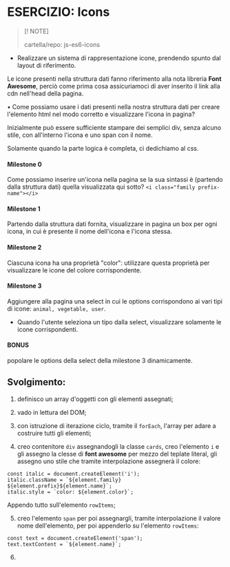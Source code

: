# ESERCIZIO: Icons

> [! NOTE]
>
> cartella/repo:  js-es6-icons

- Realizzare un sistema di rappresentazione icone, prendendo spunto dal layout di riferimento.

Le icone presenti nella struttura dati fanno riferimento alla nota libreria **Font Awesome**,
perciò come prima cosa assicuriamoci di aver inserito il link alla cdn nell'head della pagina.

• Come possiamo usare i dati presenti nella nostra struttura dati per creare l'elemento html nel modo corretto e visualizzare l'icona in pagina?

Inizialmente può essere sufficiente stampare dei semplici div, senza alcuno stile, con all'interno l'icona e uno span con il nome.

Solamente quando la parte logica è completa, ci dedichiamo al css.

#### Milestone 0
Come possiamo inserire un'icona nella pagina se la sua sintassi è (partendo dalla struttura dati) quella visualizzata qui sotto?
 `<i class="family prefix-name"></i>`

#### Milestone 1
Partendo dalla struttura dati fornita, visualizzare in pagina un box per ogni icona, in cui è presente il nome dell'icona e l'icona stessa.

#### Milestone 2
Ciascuna icona ha una proprietà "color": utilizzare questa proprietà per visualizzare le icone del colore corrispondente.

#### Milestone 3
Aggiungere alla pagina una select in cui le options corrispondono ai vari tipi di icone: `animal, vegetable, user`.
- Quando l'utente seleziona un tipo dalla select, visualizzare solamente le icone corrispondenti.

#### BONUS
popolare le options della select della milestone 3 dinamicamente.

## Svolgimento:
1. definisco un array d'oggetti con gli elementi assegnati;

2. vado in lettura del DOM;

3. con istruzione di iterazione ciclo, tramite il `forEach`, l'array per adare a costruire tutti gli elementi;

4. creo contenitore `div` assegnandogli la classe `cards`, creo l'elemento `i` e gli assegno la clesse di **font awesome** per mezzo del teplate literal, gli assegno uno stile che tramite interpolazione assegnerà il colore:
```
const italic = document.createElement('i');
italic.className = `${element.family} ${element.prefix}${element.name}`;
italic.style = `color: ${element.color}`;
```
Appendo tutto sull'elemento `rowItems`;

5. creo l'elemento `span` per poi assegnargli, tramite interpolazione il valore nome dell'elemento, per poi appenderlo su l'elemento `rowItems`:
```
const text = document.createElement('span');
text.textContent = `${element.name}`;
```
6. 